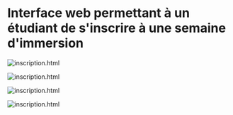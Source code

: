 # Interface web permettant à un étudiant de s'inscrire à une semaine d'immersion

![inscription.html](https://i.imgur.com/kJuTgWd.png)

![inscription.html](https://i.imgur.com/UNEaRfR.png)

![inscription.html](https://i.imgur.com/oNHbGvO.png)

![inscription.html](https://i.imgur.com/fRpsXbV.png)